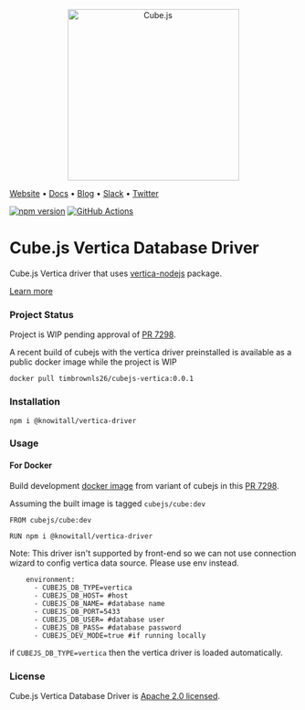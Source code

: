 <p align="center"><a href="https://cube.dev"><img src="https://i.imgur.com/zYHXm4o.png" alt="Cube.js" width="300px"></a></p>

[Website](https://cube.dev) • [Docs](https://cube.dev/docs) • [Blog](https://cube.dev/blog) • [Slack](https://slack.cube.dev) • [Twitter](https://twitter.com/the_cube_dev)

[![npm version](https://badge.fury.io/js/%40cubejs-backend%2Fserver.svg)](https://badge.fury.io/js/%40cubejs-backend%2Fserver)
[![GitHub Actions](https://github.com/cube-js/cube.js/workflows/Build/badge.svg)](https://github.com/cube-js/cube.js/actions?query=workflow%3ABuild+branch%3Amaster)

# Cube.js Vertica Database Driver

Cube.js Vertica driver that uses [vertica-nodejs](https://github.com/vertica/vertica-nodejs) package.

[Learn more](https://github.com/cube-js/cube.js#getting-started)

### Project Status

Project is WIP pending approval of [PR 7298](https://github.com/cube-js/cube/pull/7289). 

A recent build of cubejs with the vertica driver preinstalled is available as a public docker image while the project is WIP

`docker pull timbrownls26/cubejs-vertica:0.0.1`

### Installation

`npm i @knowitall/vertica-driver`

### Usage
#### For Docker

Build development [docker image](https://github.com/cube-js/cube/blob/master/packages/cubejs-docker/DEVELOPMENT.md) from variant of cubejs in this [PR 7298](https://github.com/cube-js/cube/pull/7289). 

Assuming the built image is tagged `cubejs/cube:dev`

```
FROM cubejs/cube:dev

RUN npm i @knowitall/vertica-driver
```

Note: This driver isn't supported by front-end so we can not use connection wizard to config vertica data source. Please use env instead.

```
    environment:
      - CUBEJS_DB_TYPE=vertica
      - CUBEJS_DB_HOST= #host
      - CUBEJS_DB_NAME= #database name 
      - CUBEJS_DB_PORT=5433
      - CUBEJS_DB_USER= #database user
      - CUBEJS_DB_PASS= #database password
      - CUBEJS_DEV_MODE=true #if running locally
```
if `CUBEJS_DB_TYPE=vertica` then the vertica driver is loaded automatically.

### License

Cube.js Vertica Database Driver is [Apache 2.0 licensed](./LICENSE).
